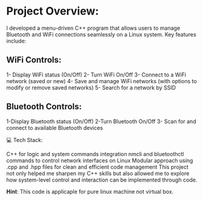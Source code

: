 # Project Overview:
I developed a menu-driven C++ program that allows users to manage Bluetooth and WiFi connections seamlessly on a Linux system. Key features include:

## WiFi Controls: 
1- Display WiFi status (On/Off)
2- Turn WiFi On/Off
3- Connect to a WiFi network (saved or new)
4- Save and manage WiFi networks (with options to modify or remove saved networks)
5- Search for a network by SSID

## Bluetooth Controls: 
1-Display Bluetooth status (On/Off)
2-Turn Bluetooth On/Off
3- Scan for and connect to available Bluetooth devices

💻 Tech Stack:

C++ for logic and system commands integration
nmcli and bluetoothctl commands to control network interfaces on Linux
Modular approach using .cpp and .hpp files for clean and efficient code management
This project not only helped me sharpen my C++ skills but also allowed me to explore how system-level control and interaction can be implemented through code.

𝐇𝐢𝐧𝐭: This code is applicaple for pure linux machine not virtual box.